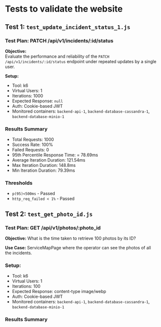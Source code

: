 # Tests to validate the website

## Test 1: `test_update_incident_status_1.js` 

### Test Plan: PATCH /api/v1/incidents/:id/status

**Objective:**  
Evaluate the performance and reliability of the `PATCH /api/v1/incidents/:id/status` endpoint under repeated updates by a single user.

**Setup:**

- Tool: k6
- Virtual Users: 1
- Iterations: 1000
- Expected Response: `null`
- Auth: Cookie-based JWT
- Monitored containers: `backend-api-1`, `backend-database-cassandra-1`, `backend-database-minio-1`

### Results Summary

- Total Requests: 1000
- Success Rate: 100%
- Failed Requests: 0
- 95th Percentile Response Time: = 78.69ms
- Average Iteration Duration: 121.54ms
- Max Iteration Duration: 148.8ms
- Min Iteration Duration: 79.39ms

### Thresholds

- `p(95)<500ms` - Passed
- `http_req_failed < 1%` - Passed

## Test 2: `test_get_photo_id.js`

### Test Plan: GET /api/v1/photos/:photo_id

**Objective:** What is the time taken to retrieve 100 photos by its ID?

**Use Case:** ServiceMapPage where the operator can see the photos of all the incidents.

### Setup:

- Tool: k6
- Virtual Users: 1
- Iterations: 100
- Expected Response: content-type image/webp
- Auth: Cookie-based JWT
- Monitored containers: `backend-api-1`, `backend-database-cassandra-1`, `backend-database-minio-1`

### Results Summary
